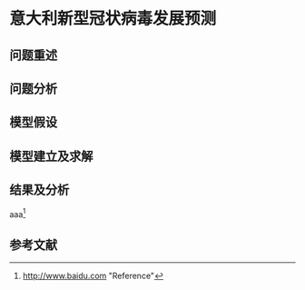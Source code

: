 # 意大利新型冠状病毒发展预测

## 问题重述

## 问题分析

## 模型假设

## 模型建立及求解

## 结果及分析

aaa[^ 1 ]

## 参考文献

[^ 1 ]: http://www.baidu.com "Reference"

